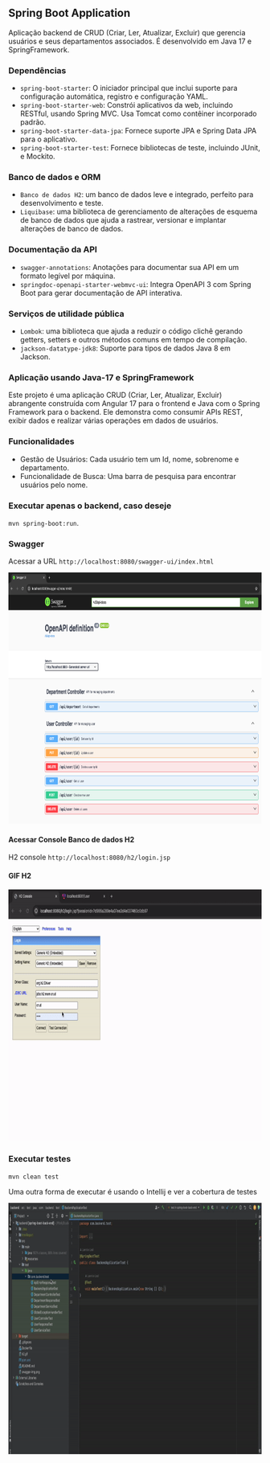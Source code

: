 ## Spring Boot Application

Aplicação backend de CRUD (Criar, Ler, Atualizar, Excluir) que gerencia usuários e seus departamentos associados. 
É desenvolvido em Java 17 e SpringFramework. 

### Dependências 
- `spring-boot-starter`: O iniciador principal que inclui suporte para configuração automática, registro e configuração YAML.
- `spring-boot-starter-web`: Constrói aplicativos da web, incluindo RESTful, usando Spring MVC. Usa Tomcat como contêiner incorporado padrão.
- `spring-boot-starter-data-jpa`: Fornece suporte JPA e Spring Data JPA para o aplicativo.
- `spring-boot-starter-test`: Fornece bibliotecas de teste, incluindo JUnit, e Mockito.

### Banco de dados e ORM
- `Banco de dados H2`: um banco de dados leve e integrado, perfeito para desenvolvimento e teste.
- `Liquibase`: uma biblioteca de gerenciamento de alterações de esquema de banco de dados que ajuda a rastrear, versionar e implantar alterações de banco de dados.

### Documentação da API
- `swagger-annotations`: Anotações para documentar sua API em um formato legível por máquina.
- `springdoc-openapi-starter-webmvc-ui`: Integra OpenAPI 3 com Spring Boot para gerar documentação de API interativa.

### Serviços de utilidade pública
- `Lombok`: uma biblioteca que ajuda a reduzir o código clichê gerando getters, setters e outros métodos comuns em tempo de compilação.
- `jackson-datatype-jdk8`: Suporte para tipos de dados Java 8 em Jackson.


### Aplicação usando Java-17 e SpringFramework
Este projeto é uma aplicação CRUD (Criar, Ler, Atualizar, Excluir) abrangente construída com Angular 17 para o frontend e Java com o Spring Framework para o backend.
Ele demonstra como consumir APIs REST, exibir dados e realizar várias operações em dados de usuários.

### Funcionalidades

- Gestão de Usuários: Cada usuário tem um Id, nome, sobrenome e departamento.
- Funcionalidade de Busca: Uma barra de pesquisa para encontrar usuários pelo nome.

### Executar apenas o backend, caso deseje
`mvn spring-boot:run`.

### Swagger
Acessar a URL `http://localhost:8080/swagger-ui/index.html`

<img src="swagger-img.png" alt="gif" width="900" height="500">

#### Acessar Console Banco de dados H2
H2 console `http://localhost:8080/h2/login.jsp`

#### GIF H2
<img src="h2.gif" alt="gif" width="900" height="500">

### Executar testes
`mvn clean test`

Uma outra forma de executar é usando o Intellij e ver a cobertura de testes

<img src="tests.gif" alt="gif" width="900" height="500">



